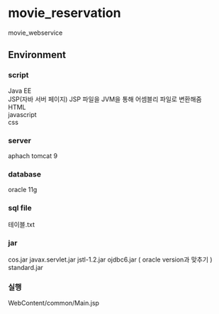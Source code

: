 # movie_reservation
movie_webservice

## Environment
### script   
  Java EE   
  JSP(자바 서버 페이지) JSP 파일을 JVM을 통해 어셈블리 파일로 변환해줌   
  HTML   
  javascript   
  css   
### server   
  aphach tomcat 9   
### database    
  oracle 11g
### sql file
  테이블.txt
### jar
cos.jar
javax.servlet.jar
jstl-1.2.jar
ojdbc6.jar ( oracle version과 맞추기 )
standard.jar

### 실행
WebContent/common/Main.jsp

